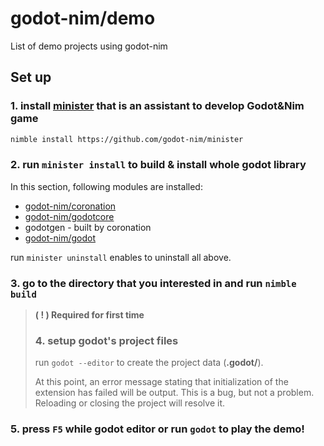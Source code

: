 # godot-nim/demo

List of demo projects using godot-nim

## Set up

### 1. install [minister](https://github.com/godot-nim/minister) that is an assistant to develop Godot&Nim game

```bash
nimble install https://github.com/godot-nim/minister
```

### 2. run `minister install` to build & install whole godot library

In this section, following modules are installed:

* [godot-nim/coronation](https://github.com/godot-nim/coronation)
* [godot-nim/godotcore](https://github.com/godot-nim/godotcore)
* godotgen - built by coronation
* [godot-nim/godot](https://github.com/godot-nim/godot)

run `minister uninstall` enables to uninstall all above.

### 3. go to the directory that you interested in and run `nimble build`

> **( ! ) Required for first time**
>
> ### 4. setup godot's project files
>
> run `godot --editor` to create the project data (**.godot/**).
>
> At this point, an error message stating that initialization of the extension has failed will be output. This is a bug, but not a problem. Reloading or closing the project will resolve it.

### 5. press `F5` while godot editor or run `godot` to play the demo!
